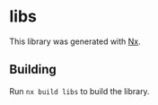 # libs

This library was generated with [Nx](https://nx.dev).

## Building

Run `nx build libs` to build the library.
